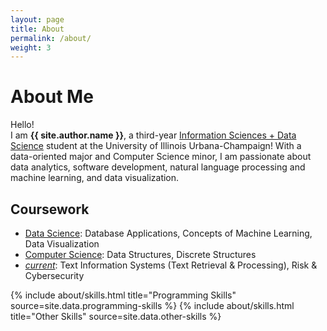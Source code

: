 ```yaml
---
layout: page
title: About
permalink: /about/
weight: 3
---
```


# **About Me**

Hello!<br>
I am **{{ site.author.name }}**, a third-year [Information Sciences + Data Science](https://ischool.illinois.edu/) student at the University of Illinois Urbana-Champaign! With a data-oriented major and Computer Science minor, I am passionate about data analytics, software development, natural language processing and machine learning, and data visualization.

## Coursework
- [Data Science](https://datascience.illinois.edu): Database Applications, Concepts of Machine Learning, Data Visualization
- [Computer Science](https://cs.illinois.edu/): Data Structures, Discrete Structures
- <ins>*current*</ins>: Text Information Systems (Text Retrieval & Processing), Risk & Cybersecurity

<div class="row">
{% include about/skills.html title="Programming Skills" source=site.data.programming-skills %}
{% include about/skills.html title="Other Skills" source=site.data.other-skills %}
</div>

<!-- <div class="row">
{% include about/timeline.html %}
</div> -->
